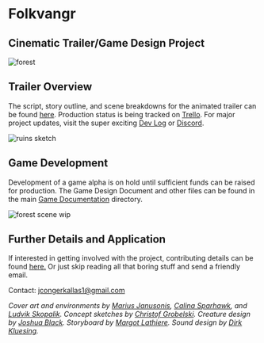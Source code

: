 # Folkvangr
## Cinematic Trailer/Game Design Project

![forest](https://github.com/jcongerkallas1/Brefhamer/blob/game-design/Images/thumbnail_forest.jpg)

## Trailer Overview
The script, story outline, and scene breakdowns for the animated trailer can be found [here](https://github.com/jcongerkallas1/Folkvangr/blob/game-design/Trailer%20Outline.md).  Production status is being tracked on [Trello](https://trello.com/b/b2Wf4KYK/folkvangr).  For major project updates, visit the super exciting [Dev Log](https://github.com/jcongerkallas1/Folkvangr/blob/game-design/Dev%20Log.md) or [Discord](https://discordapp.com/channels/326900944862314506).

![ruins sketch](https://github.com/jcongerkallas1/Brefhamer/blob/game-design/Images/monastary_ruins_sketch_small.jpg)

## Game Development
Development of a game alpha is on hold until sufficient funds can be raised for production.  The Game Design Document and other files can be found in the main [Game Documentation](https://github.com/jcongerkallas1/Folkvangr/blob/game-design/DOCUMENTATION.md) directory.

![forest scene wip](https://github.com/jcongerkallas1/Brefhamer/blob/game-design/Images/unused_forest_thumbnail2.jpg)

## Further Details and Application
If interested in getting involved with the project, contributing details can be found [here.](https://github.com/jcongerkallas1/Folkvangr/game-design/CONTRIBUTING.md)  Or just skip reading all that boring stuff and send a friendly email.

Contact: jcongerkallas1@gmail.com

*Cover art and environments by [Marius Janusonis](http://www.artofmarius.com/), [Calina Sparhawk](https://www.artstation.com/calina), and [Ludvik Skopalik](https://www.artstation.com/ludvikskp).  Concept sketches by [Christof Grobelski](https://www.artstation.com/gloominati).  Creature design by [Joshua Black](https://www.artstation.com/axis213).  Storyboard by [Margot Lathiere](https://margotlathiere.jimdo.com/).  Sound design by [Dirk Kluesing](https://soundcloud.com/irkluesing).*


